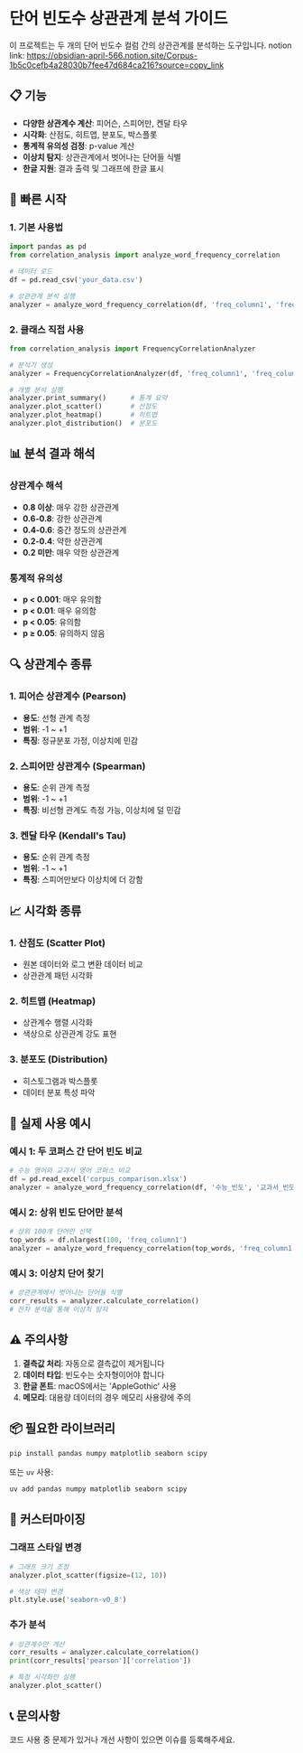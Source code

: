 # 단어 빈도수 상관관계 분석 가이드

이 프로젝트는 두 개의 단어 빈도수 컬럼 간의 상관관계를 분석하는 도구입니다.
notion link: https://obsidian-april-566.notion.site/Corpus-1b5c0cefb4a28030b7fee47d684ca216?source=copy_link

## 📋 기능

- **다양한 상관계수 계산**: 피어슨, 스피어만, 켄달 타우
- **시각화**: 산점도, 히트맵, 분포도, 박스플롯
- **통계적 유의성 검정**: p-value 계산
- **이상치 탐지**: 상관관계에서 벗어나는 단어들 식별
- **한글 지원**: 결과 출력 및 그래프에 한글 표시

## 🚀 빠른 시작

### 1. 기본 사용법

```python
import pandas as pd
from correlation_analysis import analyze_word_frequency_correlation

# 데이터 로드
df = pd.read_csv('your_data.csv')

# 상관관계 분석 실행
analyzer = analyze_word_frequency_correlation(df, 'freq_column1', 'freq_column2')
```

### 2. 클래스 직접 사용

```python
from correlation_analysis import FrequencyCorrelationAnalyzer

# 분석기 생성
analyzer = FrequencyCorrelationAnalyzer(df, 'freq_column1', 'freq_column2')

# 개별 분석 실행
analyzer.print_summary()      # 통계 요약
analyzer.plot_scatter()       # 산점도
analyzer.plot_heatmap()       # 히트맵
analyzer.plot_distribution()  # 분포도
```

## 📊 분석 결과 해석

### 상관계수 해석
- **0.8 이상**: 매우 강한 상관관계
- **0.6-0.8**: 강한 상관관계
- **0.4-0.6**: 중간 정도의 상관관계
- **0.2-0.4**: 약한 상관관계
- **0.2 미만**: 매우 약한 상관관계

### 통계적 유의성
- **p < 0.001**: 매우 유의함
- **p < 0.01**: 매우 유의함
- **p < 0.05**: 유의함
- **p ≥ 0.05**: 유의하지 않음

## 🔍 상관계수 종류

### 1. 피어슨 상관계수 (Pearson)
- **용도**: 선형 관계 측정
- **범위**: -1 ~ +1
- **특징**: 정규분포 가정, 이상치에 민감

### 2. 스피어만 상관계수 (Spearman)
- **용도**: 순위 관계 측정
- **범위**: -1 ~ +1
- **특징**: 비선형 관계도 측정 가능, 이상치에 덜 민감

### 3. 켄달 타우 (Kendall's Tau)
- **용도**: 순위 관계 측정
- **범위**: -1 ~ +1
- **특징**: 스피어만보다 이상치에 더 강함

## 📈 시각화 종류

### 1. 산점도 (Scatter Plot)
- 원본 데이터와 로그 변환 데이터 비교
- 상관관계 패턴 시각화

### 2. 히트맵 (Heatmap)
- 상관계수 행렬 시각화
- 색상으로 상관관계 강도 표현

### 3. 분포도 (Distribution)
- 히스토그램과 박스플롯
- 데이터 분포 특성 파악

## 🎯 실제 사용 예시

### 예시 1: 두 코퍼스 간 단어 빈도 비교
```python
# 수능 영어와 교과서 영어 코퍼스 비교
df = pd.read_excel('corpus_comparison.xlsx')
analyzer = analyze_word_frequency_correlation(df, '수능_빈도', '교과서_빈도')
```

### 예시 2: 상위 빈도 단어만 분석
```python
# 상위 100개 단어만 선택
top_words = df.nlargest(100, 'freq_column1')
analyzer = analyze_word_frequency_correlation(top_words, 'freq_column1', 'freq_column2')
```

### 예시 3: 이상치 단어 찾기
```python
# 상관관계에서 벗어나는 단어들 식별
corr_results = analyzer.calculate_correlation()
# 잔차 분석을 통해 이상치 탐지
```

## ⚠️ 주의사항

1. **결측값 처리**: 자동으로 결측값이 제거됩니다
2. **데이터 타입**: 빈도수는 숫자형이어야 합니다
3. **한글 폰트**: macOS에서는 'AppleGothic' 사용
4. **메모리**: 대용량 데이터의 경우 메모리 사용량에 주의

## 📦 필요한 라이브러리

```bash
pip install pandas numpy matplotlib seaborn scipy
```

또는 `uv` 사용:
```bash
uv add pandas numpy matplotlib seaborn scipy
```

## 🔧 커스터마이징

### 그래프 스타일 변경
```python
# 그래프 크기 조정
analyzer.plot_scatter(figsize=(12, 10))

# 색상 테마 변경
plt.style.use('seaborn-v0_8')
```

### 추가 분석
```python
# 상관계수만 계산
corr_results = analyzer.calculate_correlation()
print(corr_results['pearson']['correlation'])

# 특정 시각화만 실행
analyzer.plot_scatter()
```

## 📞 문의사항

코드 사용 중 문제가 있거나 개선 사항이 있으면 이슈를 등록해주세요. 